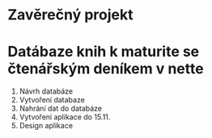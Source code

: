 # Zavěrečný projekt
# Datábaze knih k maturite se čtenářským deníkem v nette

 1) Návrh databáze
 2) Vytvoření databaze
 3) Nahrání dat do databáze
 4) Vytvoření aplikace
 do 15.11.
 5) Design aplikace

